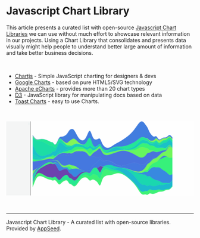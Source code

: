 # Javascript Chart Library

This article presents a curated list with open-source [Javascript Chart Libraries](https://blog.appseed.us/javascript-chart-library-open-source/) we can use without much effort to showcase relevant information in our projects. Using a Chart Library that consolidates and presents data visually might help people to understand better large amount of information and take better business decisions.

<br />

- [Chartjs](https://www.chartjs.org/) - Simple JavaScript charting for designers & devs
- [Google Charts](https://developers.google.com/chart/) - based on pure HTML5/SVG technology
- [Apache eCharts](https://echarts.apache.org/en/) - provides more than 20 chart types
- [D3](https://github.com/d3/d3) - JavaScript library for manipulating docs based on data
- [Toast Charts](https://ui.toast.com/tui-chart) - easy to use Charts.

<br />

![Javascript Chart Library - D3 Chart with randomized data.](https://raw.githubusercontent.com/admin-dashboards/javascript-chart-library/main/media/d3-randomize-chart-intro.gif)

<br />

---
Javascript Chart Library -  A curated list with open-source libraries. Provided by [AppSeed](https://appseed.us/). 
